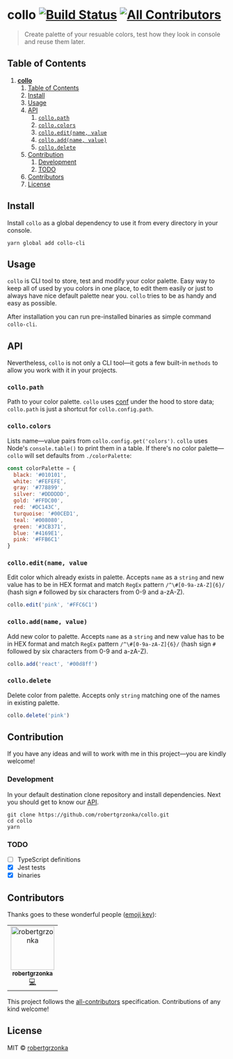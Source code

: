 # **collo** [![Build Status](https://travis-ci.com/robertgrzonka/collo.svg?branch=master)](https://travis-ci.com/robertgrzonka/collo) [![All Contributors](https://img.shields.io/badge/all_contributors-1-orange.svg?style=flat-square)](#contributors)

> Create palette of your resuable colors, test how they look in console and reuse them later.

## Table of Contents
1. [**collo**](#collo-build-status-all-contributors)
   1. [Table of Contents](#table-of-contents)
   2. [Install](#install)
   3. [Usage](#usage)
   4. [API](#api)
      1. [`collo.path`](#collopath)
      2. [`collo.colors`](#collocolors)
      3. [`collo.edit(name, value`](#colloeditname-value)
      4. [`collo.add(name, value)`](#colloaddname-value)
      5. [`collo.delete`](#collodelete)
   5. [Contribution](#contribution)
      1. [Development](#development)
      2. [TODO](#todo)
   6. [Contributors](#contributors)
   7. [License](#license)

## Install

Install `collo` as a global dependency to use it from every directory in your console.

```shell
yarn global add collo-cli
```

## Usage

`collo` is CLI tool to store, test and modify your color palette. Easy way to keep all of used by you colors in one place, to edit them easily or just to always have nice default palette near you. `collo` tries to be as handy and easy as possible.

After installation you can run pre-installed binaries as simple command `collo-cli`.

## API

Nevertheless, `collo` is not only a CLI tool—it gots a few built-in `methods` to allow you work with it in your projects.

### `collo.path`

Path to your color palette. `collo` uses [conf](https://github.com/sindresorhus/conf) under the hood to store data; `collo.path` is just a shortcut for `collo.config.path`.

### `collo.colors`

Lists name—value pairs from `collo.config.get('colors')`. `collo` uses Node's `console.table()` to print them in a table. 
If there's no color palette—`collo` will set defaults from `./colorPalette`:

```javascript
const colorPalette = {
  black: '#010101',
  white: '#FEFEFE',
  gray: '#778899',
  silver: '#DDDDDD',
  gold: '#FFDC00',
  red: '#DC143C',
  turquoise: '#00CED1',
  teal: '#008080',
  green: '#3CB371',
  blue: '#4169E1',
  pink: '#FFB6C1'
}
```

### `collo.edit(name, value`

Edit color which already exists in palette. 
Accepts `name` as a `string` and new value has to be in HEX format and match `RegEx` pattern `/^\#[0-9a-zA-Z]{6}/` (hash sign `#` followed by six characters from 0-9 and a-zA-Z).

```javascript
collo.edit('pink', '#FFC6C1')
```

### `collo.add(name, value)`

Add new color to palette. 
Accepts `name` as a `string` and new value has to be in HEX format and match `RegEx` pattern `/^\#[0-9a-zA-Z]{6}/` (hash sign `#` followed by six characters from 0-9 and a-zA-Z).

```javascript
collo.add('react', '#00d8ff')
```

### `collo.delete`

Delete color from palette.
Accepts only `string` matching one of the names in existing palette.

```javascript
collo.delete('pink')
```

## Contribution

If you have any ideas and will to work with me in this project—you are kindly welcome!

### Development 

In your default destination clone repository and install dependencies. Next you should get to know our [API](#api).

```shell
git clone https://github.com/robertgrzonka/collo.git
cd collo
yarn
```

### TODO

- [ ] TypeScript definitions
- [x] Jest tests
- [x] binaries

## Contributors

Thanks goes to these wonderful people ([emoji key](https://allcontributors.org/docs/en/emoji-key)):

<!-- ALL-CONTRIBUTORS-LIST:START - Do not remove or modify this section -->
<!-- prettier-ignore -->
<table><tr><td align="center"><a href="https://robert.theguys.sh"><img src="https://avatars0.githubusercontent.com/u/35585466?v=4" width="100px;" alt="robertgrzonka"/><br /><sub><b>robertgrzonka</b></sub></a><br /><a href="https://github.com/robertgrzonka/collo/commits?author=robertgrzonka" title="Code">💻</a></td></tr></table>

<!-- ALL-CONTRIBUTORS-LIST:END -->

This project follows the [all-contributors](https://github.com/all-contributors/all-contributors) specification. Contributions of any kind welcome!

## License

MIT © [robertgrzonka](mailto:robert@theguys.sh)
